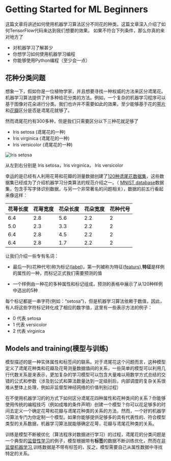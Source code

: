 Getting Started for ML Beginners
=============================
这篇文章将讲述如何使用机器学习算法区分不同花的种类。这篇文章深入介绍了如何TensorFlow代码来达到我们想要的效果。
如果不符合下列条件，那么你真的来对地方了
* 对机器学习了解甚少
* 你想学习如何使用机器学习编程
* 你能够使用Python编程（至少会一点）

花种分类问题
-----------------------------
想象一下，假如你是一位植物学家，并且想要寻找一种权威的方法来区分鸢尾花。机器学习算法提供了许多种给花分类的方法。例如，一个复杂的机器学习程序可以基于图像对花朵进行分类。我们也许并不需要如此的效果，至少能够基于花的[萼片](https://en.wikipedia.org/wiki/Sepal)和[花瓣](https://en.wikipedia.org/wiki/Petal)区分是否是鸢尾花就够了。

然而鸢尾花约有300多种，但是我们只需要区分以下三种花就足够了
* Iris setosa (鸢尾花的一种)
* Iris virginica  (鸢尾花的一种)
* Iris versicolor (鸢尾花的一种)

![Iris setosa](https://www.tensorflow.org/images/iris_three_species.jpg)

从左到右分别是 Iris setosa，Iris virginica， Iris versicolor

幸运的是已经有人利用花萼和花瓣的测量数据创建了[120种鸢尾花数据集](https://en.wikipedia.org/wiki/Iris_flower_data_set)，这些数据集已经成为了介绍机器学习分类算法的规范介绍之一。（ [MNIST database](https://en.wikipedia.org/wiki/MNIST_database)数据集，包含手写字体识别数据，与另一个非常著名的问题相关），数据的前五行看起来像这样：

|花萼长度|花萼宽度|花朵长度|花朵宽度|花种代号|
|-------|--------|--------|------|--------|
|6.4     |2.8      |5.6      |2.2    |2       |
|5.0     |2.3      |3.3      |2.2    |2       |
|6.4     |2.8      |4.5      |2.2    |2       |
|6.4     |2.8      |1.7      |2.2    |2       |

让我们介绍一些专有名词：

* 最后一列(花种代号)称为标记([label](https://developers.google.com/machine-learning/glossary/#label))，第一列被称为特征([featurs](https://developers.google.com/machine-learning/glossary/#feature)),**特征**是样例的属性的一种，而标记正式我们需要预测的值

* 一个样例由一种花的多种属性和标记组成，预测的表格中展示了从120种样例中选出的5种

每个标记都是一串字符(例如：“setosa”)，但是机器学习算法依赖于数值，因此，有人将这些字符标记转化成了相应的数字值，这里有一些表示方法的例子：

* 0 代表 setosa
* 1 代表 versicolor
* 2 代表 virginica

Models and training(模型与训练)
------------------------------
模型描述的是一种实体属性和标签间的联系。对于鸢尾花这个问题而言，这种模型定义了鸢尾花种类和花瓣及花萼测量数据值间的关系，一些简单的模型可以利用几行代数关系是来表示，更加复杂的学习模型可以包含大量难以用数学方式总结的交错的公式和参数（涉及到公式和算法数量达到一定级别后，内部调度的复杂关系很难从整体上处理，例如非监督型神经网络的价值判别过程）

在不使用机器学习的的方式下如何区分鸢尾花四种属性和花种类间的关系？你能够使用传统的编程技巧（例如成堆的条件声明）创建一个模型？你可以花足够多的时间去定义一个确定花萼和花瓣与鸢尾花种类的关系的方法，然而，一个好的机器学习算法专门为你定制一个模型。如果你能够提供足够多的具有代表性的、符合模型类型的关系数据，机器学习算法就能够确定花萼，花瓣与鸢尾花种类的关系。

训练是模型不断被优化（算法程序对数据进行学习）的过程，鸢尾花的分类问题是一个典型的[监督性学习](https://developers.google.com/machine-learning/glossary/#supervised_machine_learning)的例子，模型根据带有**标签**的数据不断训练优化，然而在[非监督机器学习](https://developers.googl.com/machine-learning/glossary/#unsupervised_machine_learning),训练数据是不带有标签的，反之，模型需要自己从属性数据中寻找特定的关系。

